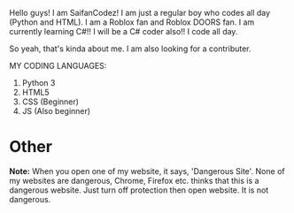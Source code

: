Hello guys! I am SaifanCodez! I am just a regular boy who codes all day (Python and HTML). I am a Roblox fan and Roblox DOORS fan.
I am currently learning C#!! I will be a C# coder also!! I code all day.

So yeah, that's kinda about me.
I am also looking for a contributer.

MY CODING LANGUAGES:
1. Python 3
2. HTML5
3. CSS (Beginner)
4. JS (Also beginner)

# Other
**Note:** When you open one of my website, it says, 'Dangerous Site'. None of my websites are dangerous, Chrome, Firefox etc. thinks that this is a dangerous website. Just turn off protection then open website. It is not dangerous.
